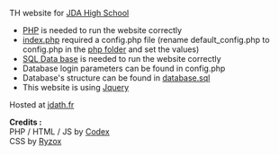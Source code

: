 TH website for [JDA High School](https://www.lyceejeannedarc.com/) <br/>

- [PHP](https://www.php.net/downloads.php) is needed to run the website correctly <br/>
- [index.php](https://github.com/C0dex73/TH_website/blob/main/index.php) required a config.php file (rename default_config.php to config.php in the [php folder](https://github.com/C0dex73/TH_website/tree/main/php) and set the values) <br/>
- [SQL Data base](https://sourceforge.net/projects/xampp/) is needed to run the website correctly <br/>
- Database login parameters can be found in config.php <br/>
- Database's structure can be found in [database.sql](https://github.com/C0dex73/TH_website/blob/main/database.sql) <br/>
- This website is using [Jquery](https://code.jquery.com/jquery-3.6.0.js) <br/>

Hosted at [jdath.fr](https://jdath.fr)

<b>Credits :</b><br/>
PHP / HTML / JS by [Codex](https://github.com/C0dex73)<br/>
CSS by [Ryzox](https://github.com/RyzoxDev)
